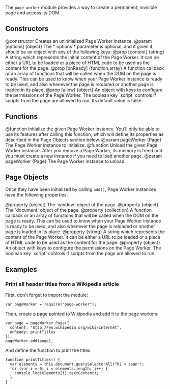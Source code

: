 <!-- contributed by Felipe Gomes [felipc@gmail.com] -->

The `page-worker` module provides a way to create a permanent, invisible
page and access its DOM.


Constructors
------------

<api name="Page">
@constructor
  Creates an uninitialized Page Worker instance.
@param [options] {object}
  The *`options`* parameter is optional, and if given it should be an object
  with any of the following keys:
  @prop [content] {string}
    A string which represents the initial content of the Page Worker. It can
    be either a URL to be loaded or a piece of HTML code to be used as the
    content for the page.
  @prop [onReady] {function,array}
    A function callback or an array of functions that will be called when
    the DOM on the page is ready. This can be used to know when your
    Page Worker instance is ready to be used, and also whenever the page
    is reloaded or another page is loaded in its place.
  @prop [allow] {object}
    An object with keys to configure the permissions of the Page Worker.
    The boolean key `script` controls if scripts from the page
    are allowed to run. Its default value is false.
</api>


Functions
---------

<api name="add">
@function
  Initialize the given Page Worker instance. You'll only be able to use its
  features after calling this function, which will define its properties
  as described in the Page Objects section below.
@param pageWorker {Page}
  The Page Worker instance to initialize.
</api>

<api name="remove">
@function
  Unload the given Page Worker instance. After you remove a Page Worker, its
  memory is freed and you must create a new instance if you need to load
  another page.
@param pageWorker {Page}
  The Page Worker instance to unload.
</api>


Page Objects
------------

Once they have been initialized by calling `add()`, Page Worker instances have
the following properties:

<api name="window">
@property {object}
  The `window` object of the page.
</api>

<api name="document">
@property {object}
  The `document` object of the page.
</api>

<api name="onReady">
@property {collection}
  A function callback or an array of functions that will be called when
  the DOM on the page is ready. This can be used to know when your
  Page Worker instance is ready to be used, and also whenever the page
  is reloaded or another page is loaded in its place.
</api>

<api name="content">
@property {string}
  A string which represents the content of the Page Worker. It can
  be either a URL to be loaded or a piece of HTML code to be used as the
  content for the page.
</api>

<api name="allow">
@property {object}
  An object with keys to configure the permissions on the Page Worker.
  The boolean key `script` controls if scripts from the page
  are allowed to run.
</api>


Examples
--------

### Print all header titles from a Wikipedia article ###

First, don't forget to import the module:

    var pageWorker = require("page-worker");

Then, create a page pointed to Wikipedia and add it
to the page workers:

    var page = pageWorker.Page({
      content: "http://en.wikipedia.org/wiki/Internet",
      onReady: printTitles
    });
    pageWorker.add(page);

And define the function to print the titles:

    function printTitles() {
      var elements = this.document.querySelectorAll("h2 > span");
      for (var i = 0; i < elements.length; i++) {
        console.log(elements[i].textContent);
      }
    }
